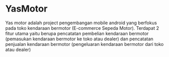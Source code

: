 # YasMotor

Yas motor adalah project pengembangan mobile android yang berfokus pada toko kendaraan bermotor (E-commerce Sepeda Motor). 
Terdapat 2 fitur utama yaitu berupa pencatatan pembelian kendaraan bermotor (pemasukan kendaraan bermotor ke toko atau dealer) dan pencatatan penjualan kendaraan bermotor
(pengeluaran kendaraan bermotor dari toko atau dealer)
